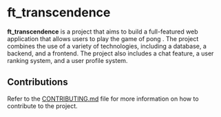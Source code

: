 # ft_transcendence

__ft_transcendence__ is a project that aims to build a full-featured web application that allows users to play the game of pong . The project combines the use of a variety of technologies, including a database, a backend, and a frontend. The project also includes a chat feature, a user ranking system, and a user profile system.

## Contributions

Refer to the [CONTRIBUTING.md](CONTRIBUTING.md) file for more information on how to contribute to the project.